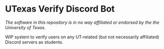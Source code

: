 # UTexas Verify Discord Bot

*The software in this repository is in no way affiliated or endorsed by the the University of Texas.*

WIP system to verify users on any UT-related (but not necessarily affiliated) Discord servers as students.
